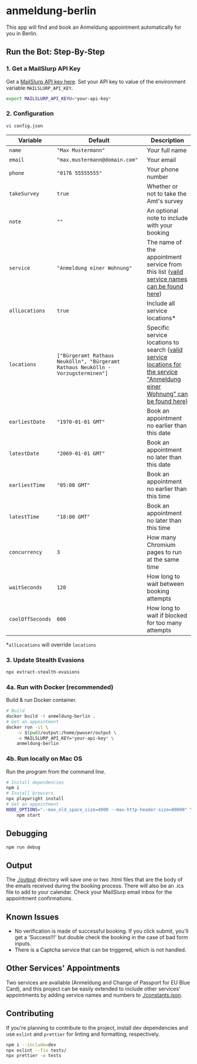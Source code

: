# anmeldung-berlin

This app will find and book an Anmeldung appointment automatically for you in Berlin.

## Run the Bot: Step-By-Step

### 1. Get a MailSlurp API Key

Get a [MailSlurp API key here](https://app.mailslurp.com/sign-up/). Set your API key to value of the environment variable `MAILSLURP_API_KEY`.

```bash
export MAILSLURP_API_KEYU=*your-api-key*
```

### 2. Configuration

```bash
vi config.json
```

Variable | Default | Description
---------|----------|---------
 `name` | `"Max Mustermann"` | Your full name
 `email` | `"max.mustermann@domain.com"` | Your email
 `phone` | `"0176 55555555"` | Your phone number
 `takeSurvey` | `true` | Whether or not to take the Amt's survey
 `note` | `""` | An optional note to include with your booking
 `service` | `"Anmeldung einer Wohnung"` | The name of the appointment service from this list ([valid service names can be found here](https://service.berlin.de/dienstleistungen/))
 `allLocations` | `true` | Include all service locations*
 `locations` | `["Bürgeramt Rathaus Neukölln", "Bürgeramt Rathaus Neukölln - Vorzugsterminen"]` | Specific service locations to search ([valid service locations for the service "Anmeldung einer Wohnung" can be found here](https://service.berlin.de/dienstleistung/120686/))
 `earliestDate` | `"1970-01-01 GMT"` | Book an appointment no earlier than this date
 `latestDate` | `"2069-01-01 GMT"` | Book an appointment no later than this date
 `earliestTime` | `"05:00 GMT"` | Book an appointment no earlier than this time
 `latestTime` | `"18:00 GMT"` | Book an appointment no later than this time
 `concurrency` | `3` | How many Chromium pages to run at the same time
 `waitSeconds` | `120` | How long to wait between booking attempts
 `coolOffSeconds` | `600` | How long to wait if blocked for too many attempts

*`allLocations` will override `locations`

### 3. Update Stealth Evasions

```bash
npx extract-stealth-evasions
```

### 4a. Run with Docker (recommended)

Build & run Docker container.

```bash
# Build
docker build -t anmeldung-berlin .
# Get an appointment
docker run -it \
    -v $(pwd)/output:/home/pwuser/output \
    -e MAILSLURP_API_KEY=*your-api-key* \
    anmeldung-berlin
```

### 4b. Run locally on Mac OS

Run the program from the command line.

```bash
# Install dependencies
npm i
# Install browsers
npx playwright install
# Get an appointment
NODE_OPTIONS="--max_old_space_size=4000 --max-http-header-size=80000" \
    npm start
```

## Debugging

```bash
npm run debug
```

## Output

The [./output](./output) directory will save one or two .html files that are the body of the emails received during the booking process. There will also be an .ics file to add to your calendar. Check your MailSlurp email inbox for the appointment confirmations.

## Known Issues

- No verification is made of successful booking. If you click submit, you'll get a 'Success!!!' but double check the booking in the case of bad form inputs.
- There is a Captcha service that can be triggered, which is not handled.

## Other Services' Appointments

Two services are available (Anmeldung and Change of Passport for EU Blue Card), and this project can be easily extended to include other services' appointments by adding service names and numbers to [./constants.json](./constants.json).

## Contributing

If you're planning to contribute to the project, install dev dependencies and use `eslint` and `prettier` for linting and formatting, respectively.

```bash
npm i --include=dev
npx eslint --fix tests/
npx prettier -w tests
```
